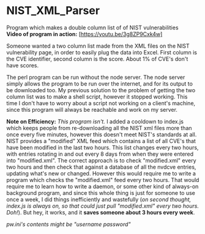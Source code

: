 # NIST_XML_Parser  
Program which makes a double column list of of NIST vulnerabilities  
**Video of program in action:**  [https://youtu.be/3g8ZP9Cxk4w]

Someone wanted a two column list made from the XML files on the NIST vulnerability page, in order to easily plug the data into Excel.
First column is the CVE identifier, second column is the score. 
About 1% of CVE's don't have scores.

The perl program can be run without the node server.
The node server simply allows the program to be run over the internet, and for its output to be downloaded too.
My previous solution to the problem of getting the two column list was to make a shell script, however it stopped working. This time I don't have to worry about a script not working on a client's machine, since this program will always be reachable and work on my server.

**Note on Efficiency:**
*This program isn't.* I added a cooldown to index.js which keeps people from re-downloading all the NIST xml files more than once every five minutes, however this doesn't meet NIST's standards at all. NIST provides a "modified" XML feed which contains a list of all CVE's that have been modified in the last two hours. This list changes every two hours, with entries rotating in and out every 8 days from when they were entered into "modified.xml". The correct approach is to check "modified.xml" every two hours and then check that against a database of all the nvdcve entries, updating what's new or changed. However this would require me to write a program which checks the "modified.xml" feed every two hours. That would require me to learn how to write a daemon, or some other kind of always-on background program, and since this whole thing is just for someone to use once a week, I did things inefficiently and wastefully (*on second thought, index.js is always on, so that could just pull "modified.xml" every two hours. Doh!*). But hey, it works, and it **saves someone about 3 hours every week**.

*pw.ini's contents might be "username password"*
